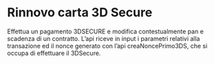 # Rinnovo carta 3D Secure
Effettua un pagamento 3DSECURE e modifica contestualmente pan e scadenza di un contratto. L’api riceve in input i parametri relativi alla transazione ed il nonce generato con l’api creaNoncePrimo3DS, che si occupa di effettuare il 3DSecure.